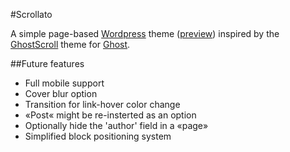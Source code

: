 #Scrollato

A simple page-based <a href="http://wordpress.org/" title="Wordpress">Wordpress</a> theme (<a href="http://filopoe.it/themes/Scrollato/" title="Preview">preview</a>) inspired by the <a href="https://github.com/grmmph/GhostScroll">GhostScroll</a> theme for <a href="https://ghost.org/" title="Ghost">Ghost</a>.

##Future features

* Full mobile support
* Cover blur option
* Transition for link-hover color change
* &laquo;Post&laquo; might be re-insterted as an option
* Optionally hide the 'author' field in a &laquo;page&raquo;
* Simplified block positioning system
